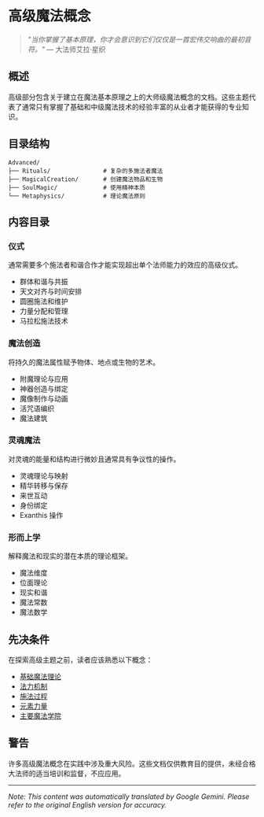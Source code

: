 # **高级魔法概念**

> *"当你掌握了基本原理，你才会意识到它们仅仅是一首宏伟交响曲的最初音符。"* — 大法师艾拉·星织

## 概述

高级部分包含关于建立在魔法基本原理之上的大师级魔法概念的文档。这些主题代表了通常只有掌握了基础和中级魔法技术的经验丰富的从业者才能获得的专业知识。

## 目录结构

```
Advanced/
├── Rituals/               # 复杂的多施法者魔法
├── MagicalCreation/       # 创建魔法物品和生物
├── SoulMagic/             # 使用精神本质
└── Metaphysics/           # 理论魔法原则
```

## 内容目录

### 仪式

通常需要多个施法者和谐合作才能实现超出单个法师能力的效应的高级仪式。

- 群体和谐与共振
- 天文对齐与时间安排
- 圆圈施法和维护
- 力量分配和管理
- 马拉松施法技术

### 魔法创造

将持久的魔法属性赋予物体、地点或生物的艺术。

- 附魔理论与应用
- 神器创造与绑定
- 魔像制作与动画
- 活咒语编织
- 魔法建筑

### 灵魂魔法

对灵魂的能量和结构进行微妙且通常具有争议性的操作。

- 灵魂理论与映射
- 精华转移与保存
- 来世互动
- 身份绑定
- Exanthis 操作

### 形而上学

解释魔法和现实的潜在本质的理论框架。

- 魔法维度
- 位面理论
- 现实和谐
- 魔法常数
- 魔法数学

## 先决条件

在探索高级主题之前，读者应该熟悉以下概念：

- [基础魔法理论](/codex/Magics/Core/Magic.md)
- [法力机制](/codex/Magics/Core/ManaMechanics.md)
- [施法过程](/codex/Magics/Core/MagicCasting.md)
- [元素力量](/codex/Magics/Elements/ElementalMagic.md)
- [主要魔法学院](/codex/Magics/Schools/)

## 警告

许多高级魔法概念在实践中涉及重大风险。这些文档仅供教育目的提供，未经合格大法师的适当培训和监督，不应应用。


---
_Note: This content was automatically translated by Google Gemini. Please refer to the original English version for accuracy._
